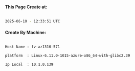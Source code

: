 
   
#### This Page Create at:

```bash

2025-06-10 - 12:33:51 UTC

```

#### Create By Machine:

```bash

Host Name : fv-az1316-571

platform  : Linux-6.11.0-1015-azure-x86_64-with-glibc2.39

Ip Local  : 10.1.0.139

```

